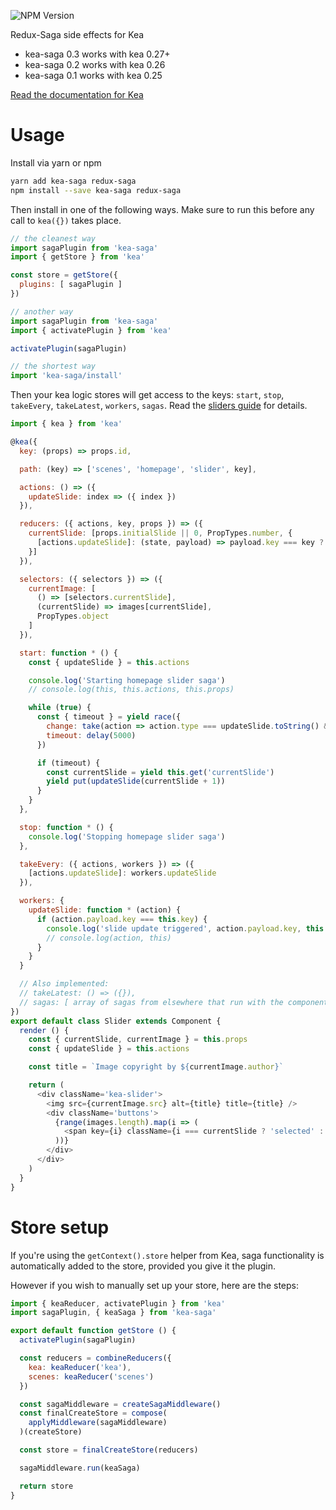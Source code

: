 ![NPM Version](https://img.shields.io/npm/v/kea-saga.svg)

Redux-Saga side effects for Kea

* kea-saga 0.3 works with kea 0.27+
* kea-saga 0.2 works with kea 0.26
* kea-saga 0.1 works with kea 0.25

[Read the documentation for Kea](https://kea.js.org/)

# Usage

Install via yarn or npm

```sh
yarn add kea-saga redux-saga
npm install --save kea-saga redux-saga
```

Then install in one of the following ways. Make sure to run this before any call to `kea({})` takes place.

```js
// the cleanest way
import sagaPlugin from 'kea-saga'
import { getStore } from 'kea'

const store = getStore({
  plugins: [ sagaPlugin ]
})

// another way
import sagaPlugin from 'kea-saga'
import { activatePlugin } from 'kea'

activatePlugin(sagaPlugin)

// the shortest way
import 'kea-saga/install'
```

Then your kea logic stores will get access to the keys: `start`, `stop`, `takeEvery`, `takeLatest`, `workers`, `sagas`.
Read the [sliders guide](https://kea.js.org/guide/sliders) for details.

```js
import { kea } from 'kea'

@kea({
  key: (props) => props.id,

  path: (key) => ['scenes', 'homepage', 'slider', key],

  actions: () => ({
    updateSlide: index => ({ index })
  }),

  reducers: ({ actions, key, props }) => ({
    currentSlide: [props.initialSlide || 0, PropTypes.number, {
      [actions.updateSlide]: (state, payload) => payload.key === key ? payload.index % images.length : state
    }]
  }),

  selectors: ({ selectors }) => ({
    currentImage: [
      () => [selectors.currentSlide],
      (currentSlide) => images[currentSlide],
      PropTypes.object
    ]
  }),

  start: function * () {
    const { updateSlide } = this.actions

    console.log('Starting homepage slider saga')
    // console.log(this, this.actions, this.props)

    while (true) {
      const { timeout } = yield race({
        change: take(action => action.type === updateSlide.toString() && action.payload.key === this.key),
        timeout: delay(5000)
      })

      if (timeout) {
        const currentSlide = yield this.get('currentSlide')
        yield put(updateSlide(currentSlide + 1))
      }
    }
  },

  stop: function * () {
    console.log('Stopping homepage slider saga')
  },

  takeEvery: ({ actions, workers }) => ({
    [actions.updateSlide]: workers.updateSlide
  }),

  workers: {
    updateSlide: function * (action) {
      if (action.payload.key === this.key) {
        console.log('slide update triggered', action.payload.key, this.key, this.props.id)
        // console.log(action, this)
      }
    }
  }

  // Also implemented:
  // takeLatest: () => ({}),
  // sagas: [ array of sagas from elsewhere that run with the component ],
})
export default class Slider extends Component {
  render () {
    const { currentSlide, currentImage } = this.props
    const { updateSlide } = this.actions

    const title = `Image copyright by ${currentImage.author}`

    return (
      <div className='kea-slider'>
        <img src={currentImage.src} alt={title} title={title} />
        <div className='buttons'>
          {range(images.length).map(i => (
            <span key={i} className={i === currentSlide ? 'selected' : ''} onClick={() => updateSlide(i)} />
          ))}
        </div>
      </div>
    )
  }
}
```

# Store setup

If you're using the `getContext().store` helper from Kea, saga functionality is automatically added to the store, provided you give it the plugin.

However if you wish to manually set up your store, here are the steps:

```js
import { keaReducer, activatePlugin } from 'kea'
import sagaPlugin, { keaSaga } from 'kea-saga'

export default function getStore () {
  activatePlugin(sagaPlugin)

  const reducers = combineReducers({
    kea: keaReducer('kea'),
    scenes: keaReducer('scenes')
  })

  const sagaMiddleware = createSagaMiddleware()
  const finalCreateStore = compose(
    applyMiddleware(sagaMiddleware)
  )(createStore)

  const store = finalCreateStore(reducers)

  sagaMiddleware.run(keaSaga)

  return store
}
```
